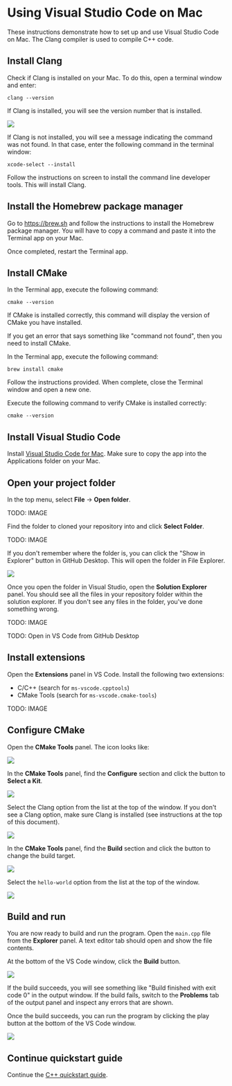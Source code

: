 # Using Visual Studio Code on Mac

These instructions demonstrate how to set up and use Visual Studio Code on Mac. The Clang compiler is used to compile C++ code.

## Install Clang

Check if Clang is installed on your Mac. To do this, open a terminal window and enter:

```
clang --version
```

If Clang is installed, you will see the version number that is installed.

![](./img/mac-vscode-clang.png)

If Clang is not installed, you will see a message indicating the command was not found. In that case, enter the following command in the terminal window:

```
xcode-select --install
```

Follow the instructions on screen to install the command line developer tools. This will install Clang.

## Install the Homebrew package manager

Go to https://brew.sh and follow the instructions to install the Homebrew package manager. You will have to copy a command and paste it into the Terminal app on your Mac.

Once completed, restart the Terminal app.

## Install CMake

In the Terminal app, execute the following command:

```
cmake --version
```

If CMake is installed correctly, this command will display the version of CMake you have installed.

If you get an error that says something like "command not found", then you need to install CMake.

In the Terminal app, execute the following command:

```
brew install cmake
```

Follow the instructions provided. When complete, close the Terminal window and open a new one.

Execute the following command to verify CMake is installed correctly:

```
cmake --version
```

## Install Visual Studio Code

Install [Visual Studio Code for Mac](https://code.visualstudio.com/docs/setup/mac). Make sure to copy the app into the Applications folder on your Mac.

## Open your project folder

In the top menu, select **File** -> **Open folder**.

TODO: IMAGE

Find the folder to cloned your repository into and click **Select Folder**.

TODO: IMAGE

If you don't remember where the folder is, you can click the "Show in Explorer" button in GitHub Desktop. This will open the folder in File Explorer.

![](./img/github-desktop-show-folder.png)

Once you open the folder in Visual Studio, open the **Solution Explorer** panel. You should see all the files in your repository folder within the solution explorer. If you don't see any files in the folder, you've done something wrong.

TODO: IMAGE

TODO: Open in VS Code from GitHub Desktop

## Install extensions

Open the **Extensions** panel in VS Code. Install the following two extensions:

- C/C++ (search for `ms-vscode.cpptools`)
- CMake Tools (search for `ms-vscode.cmake-tools`)

TODO: IMAGE

## Configure CMake

Open the **CMake Tools** panel. The icon looks like:

![](./img/mac-vscode-cmake-tools-icon.png)

In the **CMake Tools** panel, find the **Configure** section and click the button to **Select a Kit**.

![](./img/mac-vscode-cmake-tools-kit.png)

Select the Clang option from the list at the top of the window. If you don't see a Clang option, make sure Clang is installed (see instructions at the top of this document).

![](./img/mac-vscode-cmake-tools-kit-clang.png)

In the **CMake Tools** panel, find the **Build** section and click the button to change the build target.

![](./img/mac-vscode-cmake-tools-build.png)

Select the `hello-world` option from the list at the top of the window.

![](./img/mac-vscode-cmake-tools-build-select.png)

## Build and run

You are now ready to build and run the program. Open the `main.cpp` file from the **Explorer** panel. A text editor tab should open and show the file contents.

At the bottom of the VS Code window, click the **Build** button.

![](./img/mac-vscode-build.png)

If the build succeeds, you will see something like "Build finished with exit code 0" in the output window. If the build fails, switch to the **Problems** tab of the output panel and inspect any errors that are shown.

Once the build succeeds, you can run the program by clicking the play button at the bottom of the VS Code window.

![](./img/mac-vscode-run.png)

## Continue quickstart guide

Continue the [C++ quickstart guide](./README.md).
